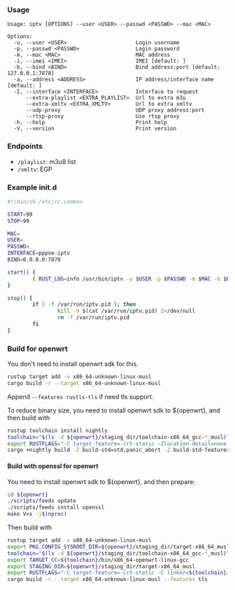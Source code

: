 ### Usage
```
Usage: iptv [OPTIONS] --user <USER> --passwd <PASSWD> --mac <MAC>

Options:
  -u, --user <USER>                      Login username
  -p, --passwd <PASSWD>                  Login password
  -m, --mac <MAC>                        MAC address
  -i, --imei <IMEI>                      IMEI [default: ]
  -b, --bind <BIND>                      Bind address:port [default: 127.0.0.1:7878]
  -a, --address <ADDRESS>                IP address/interface name [default: ]
  -I, --interface <INTERFACE>            Interface to request
      --extra-playlist <EXTRA_PLAYLIST>  Url to extra m3u
      --extra-xmltv <EXTRA_XMLTV>        Url to extra xmltv
      --udp-proxy                        UDP proxy address:port
      --rtsp-proxy                       Use rtsp proxy
  -h, --help                             Print help
  -V, --version                          Print version
```

### Endpoints

- `/playlist`: m3u8 list
- `/xmltv`: EGP

### Example init.d

```sh
#!/bin/sh /etc/rc.common

START=99
STOP=99

MAC=
USER=
PASSWD=
INTERFACE=pppoe-iptv
BIND=0.0.0.0:7878

start() {
        ( RUST_LOG=info /usr/bin/iptv -u $USER -p $PASSWD -m $MAC -b $BIND -I $INTERFACE --udp-proxy --rtsp-proxy 2>&1 & echo $! >&3 ) 3>/var/run/iptv.pid | logger -t "iptv-proxy" &
}

stop() {
        if [ -f /var/run/iptv.pid ]; then
                kill -9 $(cat /var/run/iptv.pid) 2>/dev/null
                rm -f /var/run/iptv.pid
        fi
}
```

### Build for openwrt
You don't need to install openwrt sdk for this.
```bash
rustup target add -v x86_64-unknown-linux-musl
cargo build -r --target x86_64-unknown-linux-musl
```
Append `--features rustls-tls` if need tls support.

To reduce binary size, you need to install openwrt sdk to ${openwrt}, and then build with
```bash
rustup toolchain install nightly
toolchain="$(ls -d ${openwrt}/staging_dir/toolchain-x86_64_gcc-*_musl)"
export RUSTFLAGS="-C target-feature=-crt-static -Zlocation-detail=none -C linker=${toolchain}/bin/x86_64-openwrt-linux-gcc"
cargo +nightly build -Z build-std=std,panic_abort -Z build-std-features=panic_immediate_abort -r --target x86_64-unknown-linux-musl
```

#### Build with openssl for openwrt
You need to install openwrt sdk to ${openwrt}, and then prepare:
```bash
cd ${openwrt}
./scripts/feeds update
./scripts/feeds install openssl
make V=s -j$(nproc)
```
Then build with
```bash
rustup target add -v x86_64-unknown-linux-musl
export PKG_CONFIG_SYSROOT_DIR=${openwrt}/staging_dir/target-x86_64_musl
toolchain="$(ls -d ${openwrt}/staging_dir/toolchain-x86_64_gcc-*_musl)"
export TARGET_CC=${toolchain}/bin/x86_64-openwrt-linux-gcc
export STAGING_DIR=${openwrt}/staging_dir/target-x86_64_musl
export RUSTFLAGS="-C target-feature=-crt-static -C linker=${toolchain}/bin/x86_64-openwrt-linux-gcc"
cargo build -r --target x86_64-unknown-linux-musl --features tls
```
